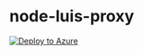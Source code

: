 # node-luis-proxy

[![Deploy to Azure](https://azuredeploy.net/deploybutton.png)](https://azuredeploy.net/)
